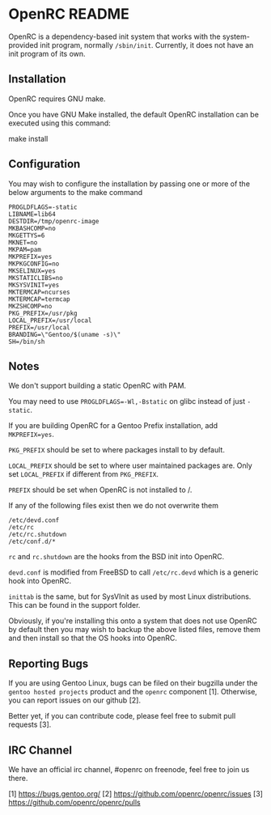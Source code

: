 OpenRC README
=============

OpenRC is a dependency-based init system that works with the
system-provided init program, normally `/sbin/init`. Currently, it does
not have an init program of its own.

## Installation

OpenRC requires GNU make.

Once you have GNU Make installed, the default OpenRC installation can be
executed using this command:

make install

## Configuration

You may wish to configure the installation by passing one or more of the
below arguments to the make command

```
PROGLDFLAGS=-static
LIBNAME=lib64
DESTDIR=/tmp/openrc-image
MKBASHCOMP=no
MKGETTYS=6
MKNET=no
MKPAM=pam
MKPREFIX=yes
MKPKGCONFIG=no
MKSELINUX=yes
MKSTATICLIBS=no
MKSYSVINIT=yes
MKTERMCAP=ncurses
MKTERMCAP=termcap
MKZSHCOMP=no
PKG_PREFIX=/usr/pkg
LOCAL_PREFIX=/usr/local
PREFIX=/usr/local
BRANDING=\"Gentoo/$(uname -s)\"
SH=/bin/sh
```

## Notes

We don't support building a static OpenRC with PAM.

You may need to use `PROGLDFLAGS=-Wl,-Bstatic` on glibc instead of just `-static`.

If you are building OpenRC for a Gentoo Prefix installation, add `MKPREFIX=yes`.

`PKG_PREFIX` should be set to where packages install to by default.

`LOCAL_PREFIX` should be set to where user maintained packages are.
Only set `LOCAL_PREFIX` if different from `PKG_PREFIX`.

`PREFIX` should be set when OpenRC is not installed to /.

If any of the following files exist then we do not overwrite them

```
/etc/devd.conf
/etc/rc
/etc/rc.shutdown
/etc/conf.d/*
```

`rc` and `rc.shutdown` are the hooks from the BSD init into OpenRC.

`devd.conf` is modified from FreeBSD to call `/etc/rc.devd` which is a
generic hook into OpenRC.

`inittab` is the same, but for SysVInit as used by most Linux distributions.
This can be found in the support folder.

Obviously, if you're installing this onto a system that does not use
OpenRC by default then you may wish to backup the above listed files,
remove them and then install so that the OS hooks into OpenRC.

## Reporting Bugs

If you are using Gentoo Linux, bugs can be filed on their bugzilla under
the `gentoo hosted projects` product and the `openrc` component [1].
Otherwise, you can report issues on our github [2].

Better yet, if you can contribute code, please feel free to submit pull
requests [3].

## IRC Channel

We have an official irc channel, #openrc on freenode, feel free to join
us there.

[1]	https://bugs.gentoo.org/
[2]	https://github.com/openrc/openrc/issues
[3]	https://github.com/openrc/openrc/pulls
